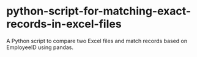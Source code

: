 # python-script-for-matching-exact-records-in-excel-files
A Python script to compare two Excel files and match records based on EmployeeID using pandas.
